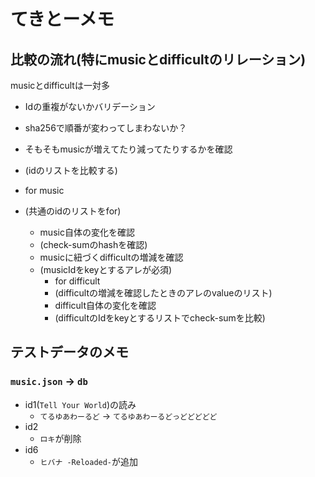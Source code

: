 # てきとーメモ

## 比較の流れ(特にmusicとdifficultのリレーション)

musicとdifficultは一対多

- Idの重複がないかバリデーション
- sha256で順番が変わってしまわないか？

- そもそもmusicが増えてたり減ってたりするかを確認
- (idのリストを比較する)
- for music
- (共通のidのリストをfor)
  - music自体の変化を確認
  - (check-sumのhashを確認)
  - musicに紐づくdifficultの増減を確認
  - (musicIdをkeyとするアレが必須)
    - for difficult
    - (difficultの増減を確認したときのアレのvalueのリスト)
    - difficult自体の変化を確認
    - (difficultのIdをkeyとするリストでcheck-sumを比較)

## テストデータのメモ

### `music.json` → `db`

- id1(`Tell Your World`)の読み
  - `てるゆあわーるど` → `てるゆあわーるどっどどどどど`
- id2
  - `ロキ`が削除
- id6
  - `ヒバナ -Reloaded-`が追加
